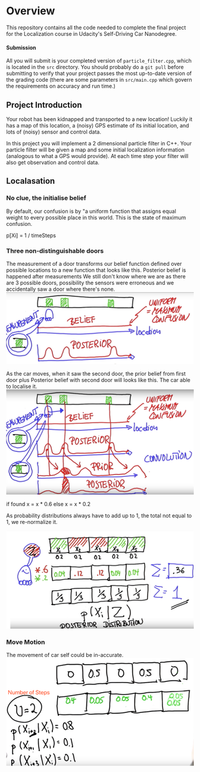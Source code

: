 # Overview
This repository contains all the code needed to complete the final project for the Localization course in Udacity's Self-Driving Car Nanodegree.

#### Submission
All you will submit is your completed version of `particle_filter.cpp`, which is located in the `src` directory. You should probably do a `git pull` before submitting to verify that your project passes the most up-to-date version of the grading code (there are some parameters in `src/main.cpp` which govern the requirements on accuracy and run time.)

## Project Introduction
Your robot has been kidnapped and transported to a new location! Luckily it has a map of this location, a (noisy) GPS estimate of its initial location, and lots of (noisy) sensor and control data.

In this project you will implement a 2 dimensional particle filter in C++. Your particle filter will be given a map and some initial localization information (analogous to what a GPS would provide). At each time step your filter will also get observation and control data. 


## Localasation

### No clue, the initialise belief
By default, our confusion is by "a uniform function that assigns equal weight to 
every possible place in this world. This is the state of maximum confusion.

p[Xi] = 1 / timeSteps

### Three non-distinguishable doors
The measurement of a door transforms our belief function defined over possible locations
to a new function that looks like this. Posterior belief is happened after measurements
We still don't know where we are as there are 3 possible doors, possibility 
the sensors were erroneous and we accidentally saw a door where there's none.
![Posterior belief](/docs/Posterior_belief.png)

As the car moves, when it saw the second door, the prior belief 
from first door plus Posterior belief with second door will looks like
this. The car able to localise it.
![Prior+Posterior_Belief](/docs/Prior+Posterior_Belief.png)

if found 
  x = x * 0.6
else 
  x = x * 0.2
  
As probability distributions always have to add up to 1, the total not equal to 1, we re-normalize it.

![Normalize_Probability_Distribution](/docs/Normalize_Distribution.png)


### Move Motion
The movement of car self could be in-accurate.
![Inexact_Motion](/docs/Inexact_Motion.png)